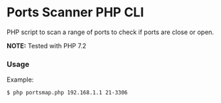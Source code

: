 # Ports Scanner PHP CLI
PHP script to scan a range of ports to check if ports are close or open.

**NOTE:** Tested with PHP 7.2

### Usage

Example:

```shell
$ php portsmap.php 192.168.1.1 21-3306
```
